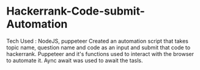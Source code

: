 # Hackerrank-Code-submit-Automation
Tech Used : NodeJS, puppeteer
Created an automation script that takes topic name, question name and code as an input and submit that code to hackerrank.
Puppeteer and it's functions used to interact with the browser to automate it.
Aync await was used to await the tasls.
